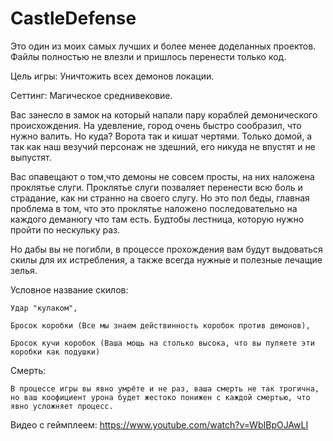 # СastleDefense
Это один из моих самых лучших и более менее доделанных проектов.
Файлы полностью не влезли и пришлось перенести только код.

Цель игры: 
  Уничтожить всех демонов локации.
  
Сеттинг:
  Магическое среднивековие. 
  
  Вас занесло в замок на который напали пару кораблей демонического происхождения. 
  На удевление, город очень быстро сообразил, что нужно валить. Но куда? Ворота так и кишат чертями.
  Только домой, а так как наш везучий персонаж не здешний, его никуда не впустят и не выпустят.
  
  Вас опавещают о том,что демоны не совсем просты, на них наложена проклятье слуги.
  Проклятье слуги позваляет перенести всю боль и страдание, как ни странно на своего слугу.
  Но это пол беды, главная проблема в том, что это проклятье наложено последовательно на каждого деманюгу что там есть.
  Будтобы лестница, которую нужно пройти по нескульку раз.
  
  Но дабы вы не погибли, в процессе прохождения вам будут выдоваться скилы для их истребления, а также всегда нужные и полезные лечащие зелья.
  
  Условное название скилов: 
   
    Удар "кулаком",
    
    Бросок коробки (Все мы знаем действинность коробок против демонов),
    
    Бросок кучи коробок (Ваша мощь на столько высока, что вы пуляете эти коробки как подушки)
  
  Смерть:
    
    В процессе игры вы явно умрёте и не раз, ваша смерть не так трогична,
    но ваш коофициент урона будет жестоко понижен с каждой смертью, что явно усложняет процесс.
    
  
Видео с геймплеем:
https://www.youtube.com/watch?v=WbIBpOJAwLI
